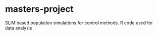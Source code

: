 # masters-project
SLiM based population simulations for control methods. R code used for data analysis 
